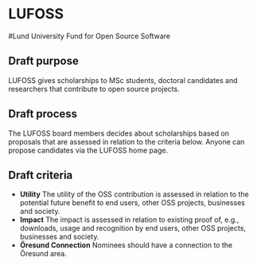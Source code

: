 
LUFOSS
======

#Lund University Fund for Open Source Software

## Draft purpose

LUFOSS gives scholarships to MSc students, doctoral candidates and researchers that contribute to open source projects. 
## Draft process

The LUFOSS board members decides about scholarships based on proposals that are assessed in relation to the criteria below. Anyone can propose candidates via the LUFOSS home page.

## Draft criteria 

* **Utility** The utility of the OSS contribution is assessed in relation to the potential future benefit to end users, other OSS projects, businesses and society.
* **Impact** The impact is assessed in relation to existing proof of, e.g., downloads, usage and recognition by end users, other OSS projects, businesses and society.  
* **Öresund Connection** Nominees should have a connection to the Öresund area.
